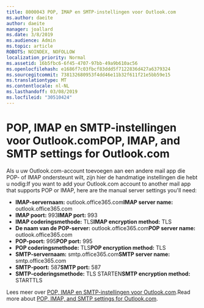 ```yaml
---
title: 8000043 POP, IMAP en SMTP-instellingen voor Outlook.com
ms.author: daeite
author: daeite
manager: joallard
ms.date: 3/8/2019
ms.audience: Admin
ms.topic: article
ROBOTS: NOINDEX, NOFOLLOW
localization_priority: Normal
ms.assetid: 16b5fbc6-6f45-4707-97bb-49a9b610ac56
ms.openlocfilehash: e1686f7c03fbcf83ddd5f7122836d427a6379324
ms.sourcegitcommit: 738132680953f4dd46e11b32f611f21e5bb59e15
ms.translationtype: MT
ms.contentlocale: nl-NL
ms.lasthandoff: 03/08/2019
ms.locfileid: "30510424"
---
```

# <a name="pop-imap-and-smtp-settings-for-outlookcom"></a><span data-ttu-id="e0103-102">POP, IMAP en SMTP-instellingen voor Outlook.com</span><span class="sxs-lookup"><span data-stu-id="e0103-102">POP, IMAP, and SMTP settings for Outlook.com</span></span>

<span data-ttu-id="e0103-103">Als u uw Outlook.com-account toevoegen aan een andere mail app die POP- of IMAP ondersteunt wilt, zijn hier de handmatige instellingen die hebt u nodig:</span><span class="sxs-lookup"><span data-stu-id="e0103-103">If you want to add your Outlook.com account to another mail app that supports POP or IMAP, here are the manual server settings you'll need:</span></span>
  
- <span data-ttu-id="e0103-104">**IMAP-servernaam:** outlook.office365.com</span><span class="sxs-lookup"><span data-stu-id="e0103-104">**IMAP server name:** outlook.office365.com</span></span> 
- <span data-ttu-id="e0103-105">**IMAP poort:** 993</span><span class="sxs-lookup"><span data-stu-id="e0103-105">**IMAP port:** 993</span></span>   
- <span data-ttu-id="e0103-106">**IMAP coderingsmethode:** TLS</span><span class="sxs-lookup"><span data-stu-id="e0103-106">**IMAP encryption method:** TLS</span></span>   
- <span data-ttu-id="e0103-107">**De naam van de POP-server:** outlook.office365.com</span><span class="sxs-lookup"><span data-stu-id="e0103-107">**POP server name:** outlook.office365.com</span></span>  
- <span data-ttu-id="e0103-108">**POP-poort:** 995</span><span class="sxs-lookup"><span data-stu-id="e0103-108">**POP port:** 995</span></span>  
- <span data-ttu-id="e0103-109">**POP coderingsmethode:** TLS</span><span class="sxs-lookup"><span data-stu-id="e0103-109">**POP encryption method:** TLS</span></span>  
- <span data-ttu-id="e0103-110">**SMTP-servernaam:** smtp.office365.com</span><span class="sxs-lookup"><span data-stu-id="e0103-110">**SMTP server name:** smtp.office365.com</span></span> 
- <span data-ttu-id="e0103-111">**SMTP-poort:** 587</span><span class="sxs-lookup"><span data-stu-id="e0103-111">**SMTP port:** 587</span></span> 
- <span data-ttu-id="e0103-112">**SMTP-coderingsmethode:** TLS STARTEN</span><span class="sxs-lookup"><span data-stu-id="e0103-112">**SMTP encryption method:** STARTTLS</span></span> 

<span data-ttu-id="e0103-113">Lees meer over [POP, IMAP en SMTP-instellingen voor Outlook.com](https://go.microsoft.com/fwlink/p/?linkid=2001402&amp;clcid=0x409).</span><span class="sxs-lookup"><span data-stu-id="e0103-113">Read more about [POP, IMAP, and SMTP settings for Outlook.com](https://go.microsoft.com/fwlink/p/?linkid=2001402&amp;clcid=0x409).</span></span>